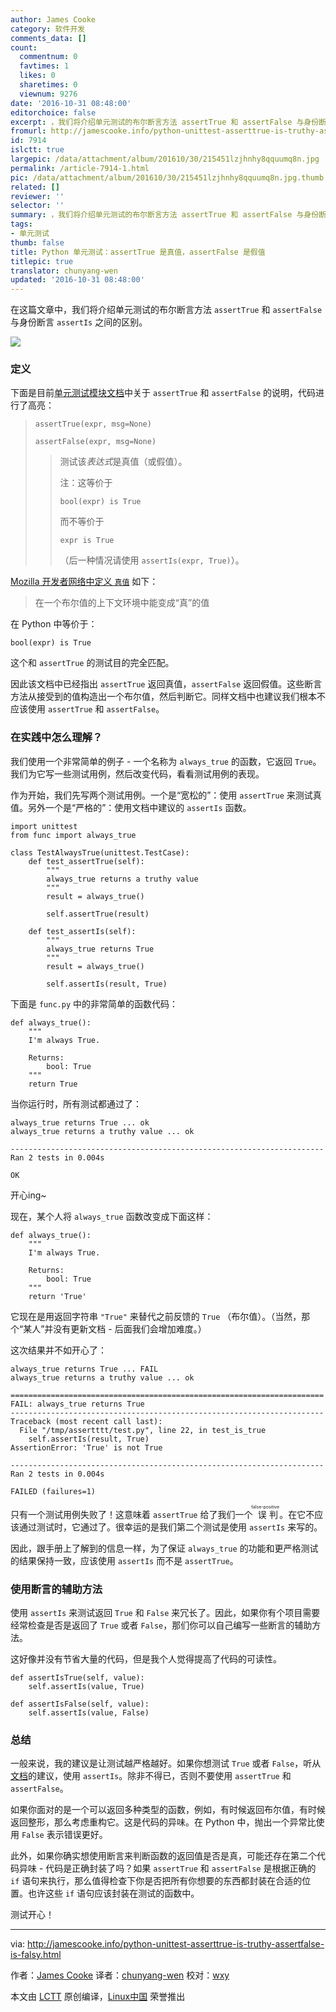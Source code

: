 ```yaml
---
author: James Cooke
category: 软件开发
comments_data: []
count:
  commentnum: 0
  favtimes: 1
  likes: 0
  sharetimes: 0
  viewnum: 9276
date: '2016-10-31 08:48:00'
editorchoice: false
excerpt: ，我们将介绍单元测试的布尔断言方法 assertTrue 和 assertFalse 与身份断言 assertIs 之间的区别。
fromurl: http://jamescooke.info/python-unittest-asserttrue-is-truthy-assertfalse-is-falsy.html
id: 7914
islctt: true
largepic: /data/attachment/album/201610/30/215451lzjhnhy8qquumq8n.jpg
permalink: /article-7914-1.html
pic: /data/attachment/album/201610/30/215451lzjhnhy8qquumq8n.jpg.thumb.jpg
related: []
reviewer: ''
selector: ''
summary: ，我们将介绍单元测试的布尔断言方法 assertTrue 和 assertFalse 与身份断言 assertIs 之间的区别。
tags:
- 单元测试
thumb: false
title: Python 单元测试：assertTrue 是真值，assertFalse 是假值
titlepic: true
translator: chunyang-wen
updated: '2016-10-31 08:48:00'
---
```


在这篇文章中，我们将介绍单元测试的布尔断言方法 `assertTrue` 和 `assertFalse` 与身份断言 `assertIs` 之间的区别。


![](/data/attachment/album/201610/30/215451lzjhnhy8qquumq8n.jpg)


### 定义


下面是目前[单元测试模块文档](https://docs.python.org/3/library/unittest.html#unittest.TestCase.assertTrue)中关于 `assertTrue` 和 `assertFalse` 的说明，代码进行了高亮：



> 
> `assertTrue(expr, msg=None)`
> 
> 
> `assertFalse(expr, msg=None)`
> 
> 
> 
> > 
> > 测试该*表达式*是真值（或假值）。
> > 
> > 
> > 注：这等价于
> > 
> > 
> > `bool(expr) is True`
> > 
> > 
> > 而不等价于
> > 
> > 
> > `expr is True`
> > 
> > 
> > （后一种情况请使用 `assertIs(expr, True)`）。
> > 
> > 
> > 
> 
> 
> 


[Mozilla 开发者网络中定义 `真值`](https://developer.mozilla.org/en-US/docs/Glossary/Truthy) 如下：



> 
> 在一个布尔值的上下文环境中能变成“真”的值
> 
> 
> 


在 Python 中等价于：



```
bool(expr) is True

```

这个和 `assertTrue` 的测试目的完全匹配。


因此该文档中已经指出 `assertTrue` 返回真值，`assertFalse` 返回假值。这些断言方法从接受到的值构造出一个布尔值，然后判断它。同样文档中也建议我们根本不应该使用 `assertTrue` 和 `assertFalse`。


### 在实践中怎么理解？


我们使用一个非常简单的例子 - 一个名称为 `always_true` 的函数，它返回 `True`。我们为它写一些测试用例，然后改变代码，看看测试用例的表现。


作为开始，我们先写两个测试用例。一个是“宽松的”：使用 `assertTrue` 来测试真值。另外一个是“严格的”：使用文档中建议的 `assertIs` 函数。



```
import unittest
from func import always_true

class TestAlwaysTrue(unittest.TestCase):
    def test_assertTrue(self):
        """
        always_true returns a truthy value
        """
        result = always_true()

        self.assertTrue(result)

    def test_assertIs(self):
        """
        always_true returns True
        """
        result = always_true()

        self.assertIs(result, True)

```

下面是 `func.py` 中的非常简单的函数代码：



```
def always_true():
    """
    I'm always True.

    Returns:
        bool: True
    """
    return True

```

当你运行时，所有测试都通过了：



```
always_true returns True ... ok
always_true returns a truthy value ... ok

----------------------------------------------------------------------
Ran 2 tests in 0.004s

OK

```

开心ing~


现在，某个人将 `always_true` 函数改变成下面这样：



```
def always_true():
    """
    I'm always True.

    Returns:
        bool: True
    """
    return 'True'

```

它现在是用返回字符串 `"True"` 来替代之前反馈的 `True` （布尔值）。（当然，那个“某人”并没有更新文档 - 后面我们会增加难度。）


这次结果并不如开心了：



```
always_true returns True ... FAIL
always_true returns a truthy value ... ok

======================================================================
FAIL: always_true returns True
----------------------------------------------------------------------
Traceback (most recent call last):
  File "/tmp/assertttt/test.py", line 22, in test_is_true
    self.assertIs(result, True)
AssertionError: 'True' is not True

----------------------------------------------------------------------
Ran 2 tests in 0.004s

FAILED (failures=1)

```

只有一个测试用例失败了！这意味着 `assertTrue` 给了我们一个<ruby> 误判 <rp>  （ </rp> <rt>  false-positive </rt> <rp>  ） </rp></ruby>。在它不应该通过测试时，它通过了。很幸运的是我们第二个测试是使用 `assertIs` 来写的。


因此，跟手册上了解到的信息一样，为了保证 `always_true` 的功能和更严格测试的结果保持一致，应该使用 `assertIs` 而不是 `assertTrue`。


### 使用断言的辅助方法


使用 `assertIs` 来测试返回 `True` 和 `False` 来冗长了。因此，如果你有个项目需要经常检查是否是返回了 `True` 或者 `False`，那们你可以自己编写一些断言的辅助方法。


这好像并没有节省大量的代码，但是我个人觉得提高了代码的可读性。



```
def assertIsTrue(self, value):
    self.assertIs(value, True)

def assertIsFalse(self, value):
    self.assertIs(value, False)

```

### 总结


一般来说，我的建议是让测试越严格越好。如果你想测试 `True` 或者 `False`，听从[文档](https://docs.python.org/3/library/unittest.html#unittest.TestCase.assertTrue)的建议，使用 `assertIs`。除非不得已，否则不要使用 `assertTrue` 和 `assertFalse`。


如果你面对的是一个可以返回多种类型的函数，例如，有时候返回布尔值，有时候返回整形，那么考虑重构它。这是代码的异味。在 Python 中，抛出一个异常比使用 `False` 表示错误更好。


此外，如果你确实想使用断言来判断函数的返回值是否是真，可能还存在第二个代码异味 - 代码是正确封装了吗？如果 `assertTrue` 和 `assertFalse` 是根据正确的 `if` 语句来执行，那么值得检查下你是否把所有你想要的东西都封装在合适的位置。也许这些 `if` 语句应该封装在测试的函数中。


测试开心！




---


via: <http://jamescooke.info/python-unittest-asserttrue-is-truthy-assertfalse-is-falsy.html>


作者：[James Cooke](http://jamescooke.info/pages/hello-my-name-is-james.html) 译者：[chunyang-wen](https://github.com/chunyang-wen) 校对：[wxy](https://github.com/wxy)


本文由 [LCTT](https://github.com/LCTT/TranslateProject) 原创编译，[Linux中国](https://linux.cn/) 荣誉推出
